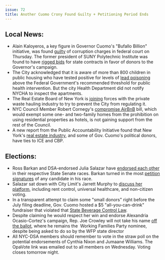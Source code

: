 ```yaml
---
issue: 72
title: Another Cuomo Crony Found Guilty + Petitioning Period Ends
---
```


## Local News:
-   Alain Kaloyeros, a key figure in Governor Cuomo's "Bufallo Billion" initiative, was found [guilty](https://www.nytimes.com/2018/07/12/nyregion/kaloyeros-guilty-buffalo-billion-cuomo.html?rref=collection%2Fsectioncollection%2Fnyregion&action=click&contentCollection=nyregion&region=rank&module=package&version=highlights&contentPlacement=2&pgtype=sectionfront) of corruption charges in federal court on Thursday. The former president of SUNY Polytechnic Institute was found to have [rigged bids](http://www.gothamgazette.com/state/7802-alain-kaloyeros-cuomo-s-buffalo-billion-star-found-guilty-on-all-charges) for state contracts in favor of donors to the Governor's campaign.
-   The City acknowledged that it is aware of more than 800 children in public housing who have tested positive for levels of [lead poisoning](http://www.nydailynews.com/new-york/ny-metro-nycha-lead-20180621-story.html) above the Federal Government's recommended threshold for public health intervention. But the city Health Department did not notify NYCHA to inspect the apartments.
-   The Real Estate Board of New York is [joining](https://www.cityandstateny.com/articles/politics/new-york-city/rebny-business-groups-call-de-blasio-ditch-commercial-waste-zones) forces with the private waste hauling industry to try to prevent the City from regulating it.
-   NYC Council Member Robert Cornegy's [compromise AirBnB](https://therealdeal.com/2018/07/09/bill-allowing-some-airbnb-activity-fails-to-get-city-council-support/) bill, which would exempt some one- and two-family homes from the prohibition on using residential properties as hotels, is not gaining support from the rest of the Council.
-   A new report from the Public Accountability Initiative found that New York's [real estate industry](https://theintercept.com/2018/07/12/andrew-cuomo-donations-ice/), and some of Gov. Cuomo's political donors, have ties to ICE and CBP.

## Elections:
-   Ross Barkan and DSA-endorsed Julia Salazar have [endorsed each other](http://www.nydailynews.com/news/politics/ny-pol-salazar-barkan-dilan-golden-gounardes-20180711-story.html#) in their respective State Senate races. Barkan turned in the most [petition signatures](https://twitter.com/RossBarkan/status/1017050214648172544) of any candidate in his race.
-   Salazar sat down with City Limit's Jarrett Murphy to [discuss her platform](https://citylimits.org/2018/07/11/video-julia-salazar-hopes-to-ride-progressive-wave-to-senate-primary-win/), including rent control, universal healthcare, and non-citizen voting.
-   In a transparent attempt to claim some "small donors" right before the July filing deadline, Gov. Cuomo hosted a $5 "all-you-can-drink" fundraiser that violated that [State Beverage Control Law](https://blog.timesunion.com/capitol/archives/283134/is-it-legal-for-gov-andrew-cuomo-to-offer-all-you-can-drink-for-5/).
-   Despite claiming he would respect her win and endorse Alexandria Ocasio-Cortez's campaign, Rep. Joe Crowley will not take his name [off the ballot](https://www.nytimes.com/2018/07/11/nyregion/ocasio-cortez-primary-third-parties.html), where he remains the  Working Families Party nominee, despite being asked to do so by the WFP state director
-   All NYC-DSA members should remember to vote in the straw poll on the potential endorsements of Cynthia Nixon and Jumaane Williams. The OpaVote link was emailed out to all members on Wednesday. Voting closes tomorrow night.
